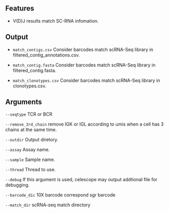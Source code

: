 ## Features

- V(D)J results match SC-RNA infomation.

## Output
- `match_contigs.csv` Consider barcodes match scRNA-Seq library in filtered_contig_annotations.csv.

- `match_contig.fasta` Consider barcodes match scRNA-Seq library in filtered_contig.fasta.

- `match_clonotypes.csv` Consider barcodes match scRNA-Seq library in clonotypes.csv.


## Arguments
`--seqtype` TCR or BCR

`--remove_3rd_chain` remove IGK or IGL according to umis when a cell has 3 chains at the same time.

`--outdir` Output diretory.

`--assay` Assay name.

`--sample` Sample name.

`--thread` Thread to use.

`--debug` If this argument is used, celescope may output addtional file for debugging.

`--barcode_dic` 10X barcode correspond sgr barcode

`--match_dir` scRNA-seq match directory

